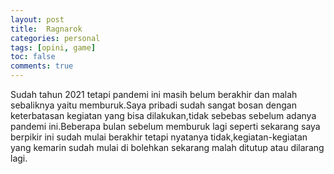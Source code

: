 ```yaml
---
layout: post
title:  Ragnarok
categories: personal
tags: [opini, game] 
toc: false
comments: true
---
```


Sudah tahun 2021 tetapi pandemi ini masih belum berakhir dan malah sebaliknya yaitu memburuk.Saya pribadi sudah sangat bosan dengan keterbatasan kegiatan yang bisa dilakukan,tidak sebebas sebelum adanya pandemi ini.Beberapa bulan sebelum memburuk lagi seperti sekarang saya berpikir ini sudah mulai berakhir tetapi nyatanya tidak,kegiatan-kegiatan yang kemarin sudah mulai di bolehkan sekarang malah ditutup atau dilarang lagi.